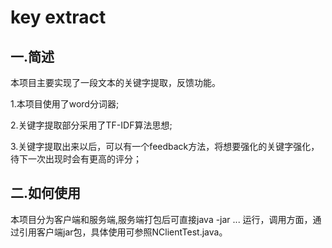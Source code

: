 # key extract
一.简述
-----------------------------------------
本项目主要实现了一段文本的关键字提取，反馈功能。

1.本项目使用了word分词器;

2.关键字提取部分采用了TF-IDF算法思想;

3.关键字提取出来以后，可以有一个feedback方法，将想要强化的关键字强化，待下一次出现时会有更高的评分；

二.如何使用
----------------------------------------
本项目分为客户端和服务端,服务端打包后可直接java -jar ... 运行，调用方面，通过引用客户端jar包，具体使用可参照NClientTest.java。

